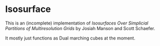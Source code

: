 # Isosurface

This is an (incomplete) implementation of *Isosurfaces Over Simplicial Partitions of Multiresolution Grids* by Josiah Manson and Scott Schaefer. 

It mostly just functions as Dual marching cubes at the moment.
